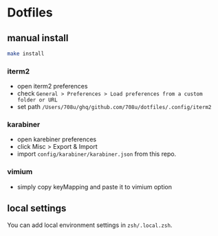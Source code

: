 # Dotfiles

## manual install

```sh
make install
```

### iterm2

- open iterm2 preferences
- check `General > Preferences > Load preferences from a custom folder or URL`
- set path `/Users/708u/ghq/github.com/708u/dotfiles/.config/iterm2`

### karabiner

- open karebiner preferences
- click Misc > Export & Import
- import `config/karabiner/karabiner.json` from this repo.

### vimium

- simply copy keyMapping and paste it to vimium option

## local settings

You can add local environment settings in `zsh/.local.zsh`.
